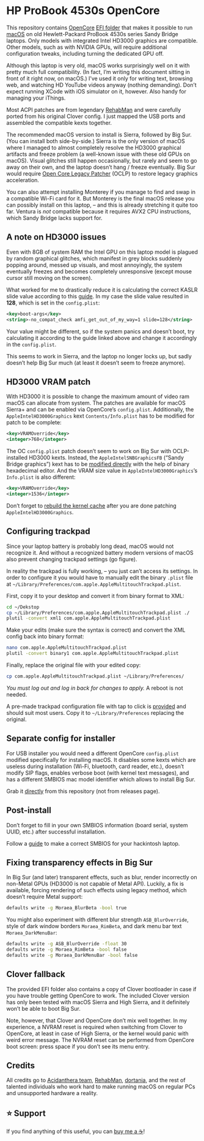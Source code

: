 HP ProBook 4530s OpenCore
=========================

This repository contains [OpenCore](https://dortania.github.io/OpenCore-Install-Guide/ "Install guide") [EFI folder](https://github.com/ubihazard/probook-4530s/releases/download/v1.0/EFI.7z "Release") that makes it possible to run [macOS](https://support.apple.com/macos) on old Hewlett-Packard ProBook 4530s series Sandy Bridge laptops. Only models with integrated Intel HD3000 graphics are compatible. Other models, such as with NVIDIA GPUs, will require additional configuration tweaks, including turning the dedicated GPU off.

Although this laptop is very old, macOS works surprisingly well on it with pretty much full compatibility. (In fact, I’m writing this document sitting in front of it right now, on macOS.) I’ve used it only for writing text, browsing web, and watching HD YouTube videos anyway (nothing demanding). Don’t expect running XCode with iOS simulator on it, however. Also handy for managing your iThings.

Most ACPI patches are from legendary [RehabMan](https://github.com/RehabMan "Thanks dude") and were carefully ported from his original Clover config. I just mapped the USB ports and assembled the compatible kexts together.

The recommended macOS version to install is Sierra, followed by Big Sur. (You can install both side-by-side.) Sierra is the only version of macOS where I managed to almost completely resolve the HD3000 graphical artifacts and freeze problem (a well-known issue with these old GPUs on macOS). Visual glitches still happen occasionally, but rarely and seem to go away on their own, and the laptop doesn’t hang / freeze eventually. Big Sur would require [Open Core Legacy Patcher](https://github.com/dortania/OpenCore-Legacy-Patcher "OCLP") (OCLP) to restore legacy graphics acceleration.

You can also attempt installing Monterey if you manage to find and swap in a compatible Wi-Fi card for it. But Monterey is the final macOS release you can possibly install on this laptop, – and this is already stretching it quite too far. Ventura is *not* compatible because it requires AVX2 CPU instructions, which Sandy Bridge lacks support for.

A note on HD3000 issues
-----------------------

Even with 8GB of system RAM the Intel GPU on this laptop model is plagued by random graphical glitches, which manifest in grey blocks suddenly popping around, messed up visuals, and most annoyingly, the system eventually freezes and becomes completely unresponsive (except mouse cursor still moving on the screen).

What worked for me to drastically reduce it is calculating the correct KASLR slide value according to this [guide](https://dortania.github.io/OpenCore-Install-Guide/extras/kaslr-fix.html "KASLR slide guide"). In my case the slide value resulted in **128**, which is set in the `config.plist`:

```xml
<key>boot-args</key>
<string>-no_compat_check amfi_get_out_of_my_way=1 slide=128</string>
```

Your value might be different, so if the system panics and doesn’t boot, try calculating it according to the guide linked above and change it accordingly in the `config.plist`.

This seems to work in Sierra, and the laptop no longer locks up, but sadly doesn’t help Big Sur much (at least it doesn’t seem to freeze anymore).

HD3000 VRAM patch
-----------------

With HD3000 it is possible to change the maximum amount of video ram macOS can allocate from system. The patches are available for macOS Sierra+ and can be enabled via OpenCore’s `config.plist`. Additionally, the `AppleIntelHD3000Graphics` kext `Contents/Info.plist` has to be modified for patch to be complete:

```xml
<key>VRAMOverride</key>
<integer>768</integer>
```

The OC `config.plist` patch doesn’t seem to work on Big Sur with OCLP-installed HD3000 kexts. Instead, the `AppleIntelSNBGraphicsFB` (“Sandy Bridge graphics”) kext has to be [modified directly](https://github.com/ubihazard/macos-scripts/tree/main/Scripts#root-patching "Patch guide") with the help of binary hexadecimal editor. And the VRAM size value in `AppleIntelHD3000Graphics`’s `Info.plist` is also different:

```xml
<key>VRAMOverride</key>
<integer>1536</integer>
```

Don’t forget to [rebuild the kernel cache](https://github.com/ubihazard/macos-scripts/tree/main/Scripts#rebuild-kernel-cache) after you are done patching `AppleIntelHD3000Graphics`.

Configuring trackpad
--------------------

Since your laptop battery is probably long dead, macOS would not recognize it. And without a recognized battery modern versions of macOS also prevent changing trackpad settings (go figure).

In reality the trackpad is fully working, – you just can’t access its settings. In order to configure it you would have to manually edit the binary `.plist` file at `~/Library/Preferences/com.apple.AppleMultitouchTrackpad.plist`.

First, copy it to your desktop and convert it from binary format to XML:

```bash
cd ~/Dekstop
cp ~/Library/Preferences/com.apple.AppleMultitouchTrackpad.plist ./
plutil -convert xml1 com.apple.AppleMultitouchTrackpad.plist
```

Make your edits (make sure the syntax is correct) and convert the XML config back into binary format:

```bash
nano com.apple.AppleMultitouchTrackpad.plist
plutil -convert binary1 com.apple.AppleMultitouchTrackpad.plist
```

Finally, replace the original file with your edited copy:

```bash
cp com.apple.AppleMultitouchTrackpad.plist ~/Library/Preferences/
```

*You must log out and log in back for changes to apply.* A reboot is not needed.

A pre-made trackpad configuration file with tap to click is [provided](Library/Preferences/com.apple.AppleMultitouchTrackpad.plist "Trackpad config") and should suit most users. Copy it to `~/Library/Preferences` replacing the original.

Separate config for installer
-----------------------------

For USB installer you would need a different OpenCore `config.plist` modified specifically for installing macOS. It disables some kexts which are useless during installation (Wi-Fi, bluetooth, card reader, etc.), doesn’t modify SIP flags, enables verbose boot (with kernel text messages), and has a different SMBIOS mac model identifier which allows to install Big Sur.

Grab it [directly](config.plist "USB installer OpenCode config") from this repository (not from releases page).

Post-install
------------

Don’t forget to fill in your own SMBIOS information (board serial, system UUID, etc.) after successful installation.

Follow a [guide](https://github.com/Marcuriee/Hackintosh-Guide/blob/main/configuring-smbios.md "Generate SMBIOS") to make a correct SMBIOS for your hackintosh laptop.

Fixing transparency effects in Big Sur
--------------------------------------

In Big Sur (and later) transparent effects, such as blur, render incorrectly on non-Metal GPUs (HD3000 is not capable of Metal API). Luckily, a fix is available, forcing rendering of such effects using legacy method, which doesn’t require Metal support:

```bash
defaults write -g Moraea_BlurBeta -bool true
```

You might also experiment with different blur strength `ASB_BlurOverride`, style of dark window borders `Moraea_RimBeta`, and dark menu bar text `Moraea_DarkMenuBar`:

```bash
defaults write -g ASB_BlurOverride -float 30
defaults write -g Moraea_RimBeta -bool false
defaults write -g Moraea_DarkMenuBar -bool false
```

Clover fallback
---------------

The provided EFI folder also contains a copy of Clover bootloader in case if you have trouble getting OpenCore to work. The included Clover version has only been tested with macOS Sierra and High Sierra, and it definitely won’t be able to boot Big Sur.

Note, however, that Clover and OpenCore don’t mix well together. In my experience, a NVRAM reset is required when switching from Clover to OpenCore, at least in case of High Sierra, or the kernel would panic with weird error message. The NVRAM reset can be performed from OpenCore boot screen: press space if you don’t see its menu entry.

Credits
-------

All credits go to [Acidanthera team](https://github.com/acidanthera), [RehabMan](https://github.com/RehabMan), [dortania](https://github.com/dortania), and the rest of talented individuals who work hard to make running macOS on regular PCs and unsupported hardware a reality.

⭐ Support
---------

If you find anything of this useful, you can [buy me a ☕](https://www.buymeacoffee.com/ubihazard "Donate")!
